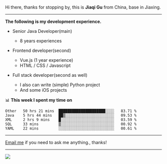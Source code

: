 Hi there, thanks for stopping by, this is **Jiaqi Gu** from China, base in Jiaxing.

---

**The following is my development experience.**

- Senior Java Developer(main)
  - 8 years experiences

- Frontend developer(second)
  - Vue.js (1 year experience)
  - HTML / CSS / Javascript
  
- Full stack developer(second as well)
  - I also can write (simple) Python project
  - And some iOS projects

📊 **This week I spent my time on**
<!--START_SECTION:waka-->
```text
Other   50 hrs 21 mins  █████████████████████░░░░   83.71 % 
Java    5 hrs 44 mins   ██▒░░░░░░░░░░░░░░░░░░░░░░   09.53 % 
XML     2 hrs 9 mins    █░░░░░░░░░░░░░░░░░░░░░░░░   03.59 % 
SQL     33 mins         ▒░░░░░░░░░░░░░░░░░░░░░░░░   00.92 % 
YAML    22 mins         ░░░░░░░░░░░░░░░░░░░░░░░░░   00.61 % 
```
<!--END_SECTION:waka-->

---

[Email me](mailto:htk2klwgr@mozmail.com?subject=Hiring_from_GitHub) if you need to ask me anything., thanks!

---

![]( https://visitor-badge.glitch.me/badge?page_id=githubgujiaqi)

